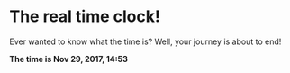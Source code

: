 # The real time clock!

Ever wanted to know what the time is? Well, your journey is about to end!

**The time is Nov 29, 2017, 14:53**
